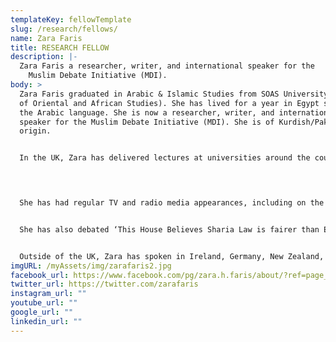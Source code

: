 ```yaml
---
templateKey: fellowTemplate
slug: /research/fellows/
name: Zara Faris
title: RESEARCH FELLOW
description: |-
  Zara Faris a researcher, writer, and international speaker for the
    Muslim Debate Initiative (MDI).
body: >
  Zara Faris graduated in Arabic & Islamic Studies from SOAS University (School
  of Oriental and African Studies). She has lived for a year in Egypt studying
  the Arabic language. She is now a researcher, writer, and international
  speaker for the Muslim Debate Initiative (MDI). She is of Kurdish/Pakistani
  origin.


  In the UK, Zara has delivered lectures at universities around the country (including SOAS, LSE, KCL, and UCL) on Women in Islam, Justice for Women and Men, Feminism, Reformation and Revival, and Muslims in the West. She has also convened courses for As-Suffa Institute and Al-Balagh Academy.


  ​

  She has had regular TV and radio media appearances, including on the Islam Channel and BBC Radio. Zara has debated feminism with former Green Party leader Natalie Bennett, journalist Julie Bindel, academic Ziba Mir-Hosseini, and Marina Mahathir (daughter of the former Malaysian Prime Minister).


  She has also debated ‘This House Believes Sharia Law is fairer than English law’, with an English Law Judge and QC. Zara and her colleague won the motion on vote change. Zara has also debated Islamic reformation with Tom Holland, and extremism with Peter Tatchell (amongst others).


  ​Outside of the UK, Zara has spoken in Ireland, Germany, New Zealand, and Malaysia. Her work has been translated into Arabic, German, Malaysian, Indonesian and Albanian. She is currently writing her first book, “Women’s Rights Without Feminism”.
imgURL: /myAssets/img/zarafaris2.jpg
facebook_url: https://www.facebook.com/pg/zara.h.faris/about/?ref=page_internal
twitter_url: https://twitter.com/zarafaris
instagram_url: ""
youtube_url: ""
google_url: ""
linkedin_url: ""
---
```


